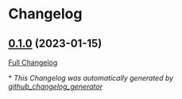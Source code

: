 # Changelog

## [0.1.0](https://github.com/agrrh/cider/tree/0.1.0) (2023-01-15)

[Full Changelog](https://github.com/agrrh/cider/compare/9e8a33be18d3f67edc824e1758b2058069121a62...0.1.0)



\* *This Changelog was automatically generated by [github_changelog_generator](https://github.com/github-changelog-generator/github-changelog-generator)*
